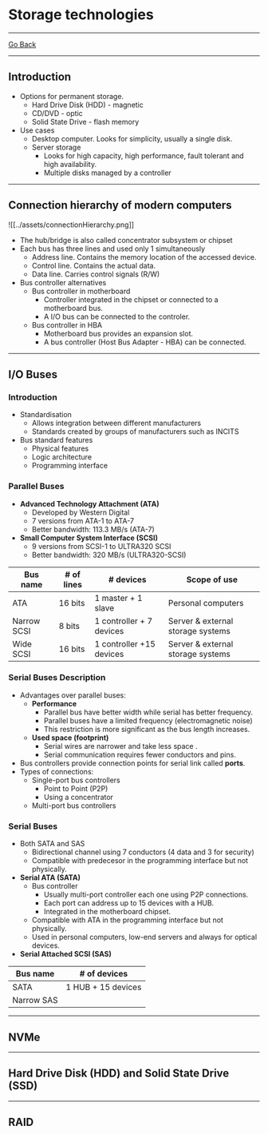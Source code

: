 # Storage technologies
---
[Go Back](UNIOVI/3S2_IntSys/README.md)

---
## Introduction
- Options for permanent storage.
	- Hard Drive Disk (HDD) - magnetic
	- CD/DVD - optic
	- Solid State Drive - flash memory
- Use cases
	- Desktop computer. Looks for simplicity, usually a single disk.
	- Server storage
		- Looks for high capacity, high performance, fault tolerant and high availability.
		- Multiple disks managed by a controller
---
## Connection hierarchy of modern computers
![[../assets/connectionHierarchy.png]]
- The hub/bridge is also called concentrator subsystem or chipset
- Each bus has three lines and used only 1 simultaneously
	- Address line. Contains the memory location of the accessed device.
	- Control line. Contains the actual data.
	- Data line. Carries control signals (R/W)
- Bus controller alternatives
	- Bus controller in motherboard
		- Controller integrated in the chipset or connected to a motherboard bus.
		- A I/O bus can be connected to the controler.
	- Bus controller in HBA
		- Motherboard bus provides an expansion slot.
		- A bus controller (Host Bus Adapter - HBA) can be connected.
---
## I/O Buses
### Introduction
- Standardisation
	- Allows integration between different manufacturers
	- Standards created by groups of manufacturers such as INCITS
- Bus standard features
	- Physical features
	- Logic architecture
	- Programming interface
### Parallel Buses
- **Advanced Technology Attachment (ATA)**
	- Developed by Western Digital
	- 7 versions from ATA-1 to ATA-7
	- Better bandwidth: 113.3 MB/s (ATA-7)
- **Small Computer System Interface (SCSI)**
	- 9 versions from SCSI-1 to ULTRA320 SCSI
	- Better bandwidth: 320 MB/s (ULTRA320-SCSI)

| Bus name    | # of lines | # devices                | Scope of use                      |
| ----------- | ---------- | ------------------------ | --------------------------------- |
| ATA         | 16 bits    | 1 master + 1 slave       | Personal computers                |
| Narrow SCSI | 8 bits     | 1 controller + 7 devices | Server & external storage systems |
| Wide SCSI   | 16 bits    | 1 controller +15 devices | Server & external storage systems |
### Serial Buses Description
- Advantages over parallel buses:
	- **Performance**
		- Parallel bus have better width while serial has better frequency.
		- Parallel buses have a limited frequency (electromagnetic noise)
		- This restriction is more significant as the bus length increases.
	- **Used space (footprint)**
		- Serial wires are narrower and take less space .
		- Serial communication requires fewer conductors and pins.
- Bus controllers provide connection points for serial link called **ports**.
- Types of connections:
	- Single-port bus controllers
		- Point to Point (P2P)
		- Using a concentrator
	- Multi-port bus controllers

### Serial Buses
- Both SATA and SAS
	- Bidirectional channel using 7 conductors (4 data and 3 for security)
	- Compatible with predecesor in the programming interface but not physically.
- **Serial ATA (SATA)**
	- Bus controller
		- Usually multi-port controller each one using P2P connections.
		- Each port can address up to 15 devices with a HUB.
		- Integrated in the motherboard chipset.
	- Compatible with ATA in the programming interface but not physically.
	- Used in personal computers, low-end servers and always for optical devices.
- **Serial Attached SCSI (SAS)**

| Bus name   | # of devices       |
| ---------- | ------------------ |
| SATA       | 1 HUB + 15 devices |
| Narrow SAS |                    |


---
## NVMe

---
## Hard Drive Disk (HDD) and Solid State Drive (SSD)

---
## RAID